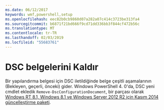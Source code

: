 ```yaml
---
ms.date: 06/12/2017
keywords: wmf,powershell,setup
ms.openlocfilehash: eec82b0cb9860d07a282a07c414c3723be313fa4
ms.sourcegitcommit: b6871f21bd666f9cd71dd336bb3f844cf472b56c
ms.translationtype: MT
ms.contentlocale: tr-TR
ms.lasthandoff: 02/03/2019
ms.locfileid: "55683761"
---
```

# <a name="remove-dsc-documents"></a>DSC belgelerini Kaldır

Bir yapılandırma belgesi için DSC iletildiğinde belge çeşitli aşamalarının (Bekleyen, geçerli, önceki) gider. Windows PowerShell 4. 0'da, DSC yeni cmdlet ekledik `Remove-DscConfigurationDocument`, bir parçası olarak [Windows RT 8.1, Windows 8.1 ve Windows Server 2012 R2 için Kasım 2014 güncelleştirme paketi](https://support.microsoft.com/kb/3000850).
